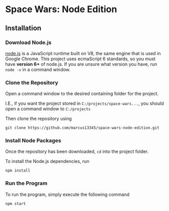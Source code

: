 # Space Wars: Node Edition

## Installation

### Download Node.js

[node.js](https://nodejs.org/en/) is a JavaScript runtime built on V8, the same engine that is used in Google Chrome. This project uses ecmaScript 6 standards, so you must have **version 6+** of node.js. If you are unsure what version you have, run `node -v` in a command window.

### Clone the Repository

Open a command window to the desired containing folder for the project.

I.E., if you want the project stored in `C:/projects/space-wars...`, you should open a command window to `C:/projects`

Then clone the repository using

```
git clone https://github.com/marcus13345/space-wars-node-edition.git
```

### Install Node Packages

Once the repository has been downloaded, `cd` into the project folder.

To install the Node.js dependencies, run

```
npm install
```

### Run the Program

To run the program, simply execute the following command

```
npm start
```
